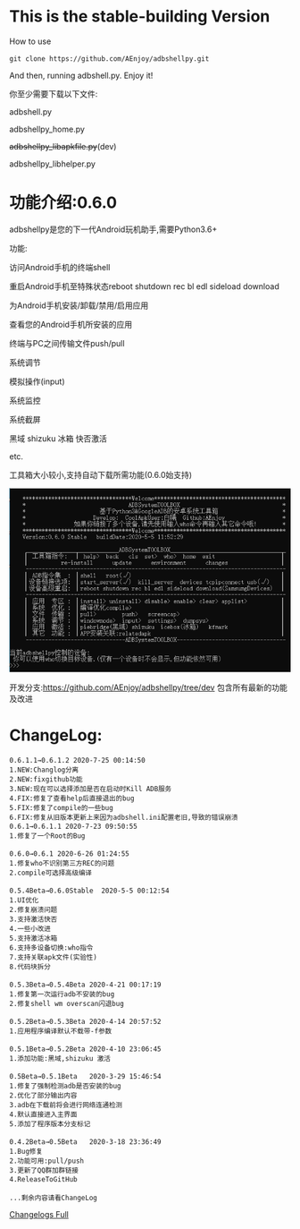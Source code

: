 # This is the stable-building Version

How to use

```
git clone https://github.com/AEnjoy/adbshellpy.git
```

And then, running adbshell.py. Enjoy it!

你至少需要下载以下文件:

adbshell.py

adbshellpy_home.py

~~adbshellpy_libapkfile.py~~(dev)

adbshellpy_libhelper.py

# 功能介绍:0.6.0

adbshellpy是您的下一代Android玩机助手,需要Python3.6+

功能:

访问Android手机的终端shell

重启Android手机至特殊状态reboot shutdown rec bl edl sideload download

为Android手机安装/卸载/禁用/启用应用

查看您的Android手机所安装的应用

终端与PC之间传输文件push/pull

系统调节

模拟操作(input)

系统监控

系统截屏

黑域 shizuku  冰箱  快否激活

etc.

工具箱大小较小,支持自动下载所需功能(0.6.0始支持)

![功能界面](des.png)

开发分支:https://github.com/AEnjoy/adbshellpy/tree/dev 包含所有最新的功能及改进

# ChangeLog:

```
0.6.1.1→0.6.1.2 2020-7-25 00:14:50
1.NEW:Changlog分离
2.NEW:fixgithub功能
3.NEW:现在可以选择添加是否在启动时Kill ADB服务
4.FIX:修复了查看help后直接退出的bug
5.FIX:修复了compile的一些bug
6.FIX:修复从旧版本更新上来因为adbshell.ini配置老旧,导致的错误崩溃
0.6.1→0.6.1.1 2020-7-23 09:50:55
1.修复了一个Root的Bug

0.6.0→0.6.1 2020-6-26 01:24:55
1.修复who不识别第三方REC的问题
2.compile可选择高级编译

0.5.4Beta→0.6.0Stable  2020-5-5 00:12:54
1.UI优化
2.修复崩溃问题
3.支持激活快否
4.一些小改进
5.支持激活冰箱
6.支持多设备切换:who指令
7.支持关联apk文件(实验性)
8.代码块拆分

0.5.3Beta→0.5.4Beta 2020-4-21 00:17:19
1.修复第一次运行adb不安装的bug
2.修复shell wm overscan闪退bug

0.5.2Beta→0.5.3Beta 2020-4-14 20:57:52
1.应用程序编译默认不载带-f参数

0.5.1Beta→0.5.2Beta 2020-4-10 23:06:45
1.添加功能:黑域,shizuku 激活

0.5Beta→0.5.1Beta   2020-3-29 15:46:54
1.修复了强制检测adb是否安装的bug
2.优化了部分输出内容
3.adb在下载前将会进行网络连通检测
4.默认直接进入主界面
5.添加了程序版本分支标记

0.4.2Beta→0.5Beta   2020-3-18 23:36:49
1.Bug修复
2.功能可用:pull/push
3.更新了QQ群加群链接
4.ReleaseToGitHub

...剩余内容请看ChangeLog

```

[Changelogs Full](Changlog)